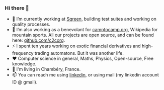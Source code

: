 ### Hi there 👋

- 🔭  I’m currently working at [Sqreen](https://www.sqreen.com/), building test suites and working on quality processes.
- 🌱  I’m also working as a benevolant for [camptocamp.org](www.camptocamp.org), Wikipedia for mountain sports. All our projects are open source, and can be found here: [github.com/c2corg](https://github.com/c2corg).
- ⚡  I spent ten years working on exotic financial derivatives and high-frequency trading automatons. But it was another life.
- :heart:  Computer science in general, Maths, Physics, Open-source, Free knowledge.
- 🏡  I'm living in Chambéry, France.
- 📫  You can reach me using [linkedin](https://www.linkedin.com/in/charlesdebeauchesne/), or using mail (my linkedin account ID @ gmail).
